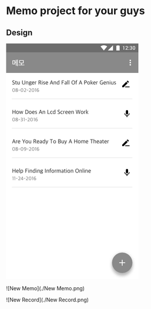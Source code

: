 Memo project for your guys
===================

Design
-------------
![Main](./Main.png)

![New Memo](./New Memo.png)

![New Record](./New Record.png)

